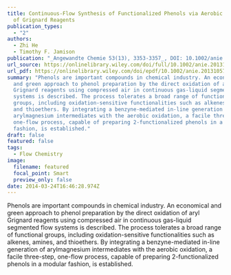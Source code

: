 ```yaml
---
title: Continuous-Flow Synthesis of Functionalized Phenols via Aerobic Oxidation
  of Grignard Reagents
publication_types:
  - "2"
authors:
  - Zhi He
  - Timothy F. Jamison
publication: "_Angewandte Chemie 53(13), 3353-3357_, DOI: 10.1002/anie.201310572"
url_source: https://onlinelibrary.wiley.com/doi/full/10.1002/anie.201310572
url_pdf: https://onlinelibrary.wiley.com/doi/epdf/10.1002/anie.201310572
summary: "Phenols are important compounds in chemical industry. An economical
  and green approach to phenol preparation by the direct oxidation of aryl
  Grignard reagents using compressed air in continuous gas-liquid segmented flow
  systems is described. The process tolerates a broad range of functional
  groups, including oxidation-sensitive functionalities such as alkenes, amines,
  and thioethers. By integrating a benzyne-mediated in-line generation of
  arylmagnesium intermediates with the aerobic oxidation, a facile three-step,
  one-flow process, capable of preparing 2-functionalized phenols in a modular
  fashion, is established."
draft: false
featured: false
tags:
  - Flow Chemistry
image:
  filename: featured
  focal_point: Smart
  preview_only: false
date: 2014-03-24T16:46:28.974Z
---
```

  Phenols are important compounds in chemical industry. An economical and green approach to phenol preparation by the direct oxidation of aryl Grignard reagents using compressed air in continuous gas-liquid segmented flow systems is described. The process tolerates a broad range of functional groups, including oxidation-sensitive functionalities such as alkenes, amines, and thioethers. By integrating a benzyne-mediated in-line generation of arylmagnesium intermediates with the aerobic oxidation, a facile three-step, one-flow process, capable of preparing 2-functionalized phenols in a modular fashion, is established.
